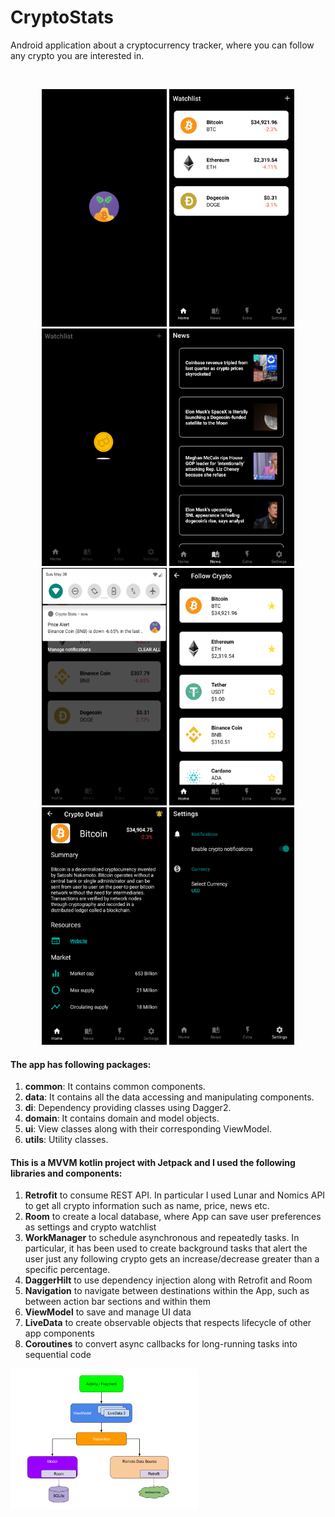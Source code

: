 # CryptoStats

Android application about a cryptocurrency tracker, where you can follow any crypto you are interested in.

<br>
<p align="center">
  <img src="readme/screen6.png" width="200" height="380">
  <img src="readme/screen1.png" width="200" height="380">
  <img src="readme/screen8.png" width="200" height="380">
  <img src="readme/screen3.png" width="200" height="380">
  <img src="readme/screen5.png" width="200" height="380">
  <img src="readme/screen2.png" width="200" height="380">
  <img src="readme/screen4.png" width="200" height="380">
  <img src="readme/screen9.png" width="200" height="380">


</p>

#### The app has following packages:
1. **common**: It contains common components.
2. **data**: It contains all the data accessing and manipulating components.
3. **di**: Dependency providing classes using Dagger2.
4. **domain**: It contains domain and model objects.
6. **ui**: View classes along with their corresponding ViewModel.
7. **utils**: Utility classes.

#### This is a MVVM kotlin project with Jetpack and I used the following libraries and components:
1. **Retrofit** to consume REST API. In particular I used Lunar and Nomics API to get all crypto information such as name, price, news etc. 
2. **Room** to create a local database, where App can save user preferences as settings and crypto watchlist
3. **WorkManager** to schedule asynchronous and repeatedly tasks. In particular, it has been used to create background tasks that alert the user just any following crypto gets an increase/decrease greater than a specific percentage.
4. **DaggerHilt** to use dependency injection along with Retrofit and Room
5. **Navigation** to navigate between destinations within the App, such as between action bar sections and within them
6. **ViewModel** to save and manage UI data
7. **LiveData** to create observable objects that respects lifecycle of other app components
8. **Coroutines** to convert async callbacks for long-running tasks into sequential code

  <img src="readme/mvvm.png" width="300">
